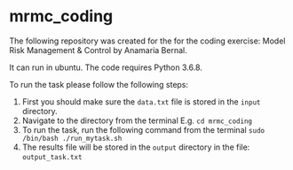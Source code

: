 # mrmc_coding

The following repository was created for the for the coding exercise: Model Risk Management & Control by Anamaria Bernal.
 
It can run in ubuntu. The code requires Python 3.6.8.
 
To run the task please follow the following steps:
1. First you should make sure the `data.txt` file is stored in the `input` directory.
2. Navigate to the directory from the terminal  E.g. `cd mrmc_coding`
3. To run the task, run the following command from the terminal `sudo /bin/bash ./run_mytask.sh`
4. The results file will be stored in the `output` directory in the file: `output_task.txt`
